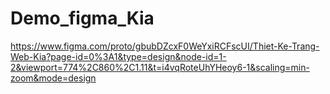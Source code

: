 # Demo_figma_Kia

https://www.figma.com/proto/gbubDZcxF0WeYxiRCFscUI/Thiet-Ke-Trang-Web-Kia?page-id=0%3A1&type=design&node-id=1-2&viewport=774%2C860%2C1.11&t=i4vqRoteUhYHeoy6-1&scaling=min-zoom&mode=design
